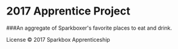 # 2017 Apprentice Project
###An aggregate of Sparkboxer's favorite places to eat and drink.

License
© 2017 Sparkbox Apprenticeship

